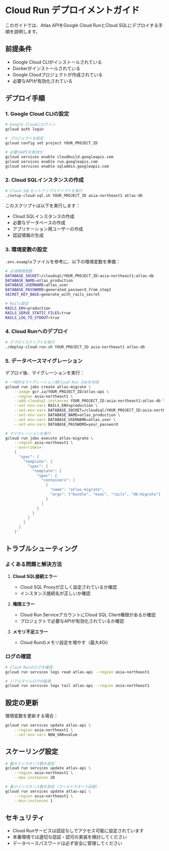 # Cloud Run デプロイメントガイド

このガイドでは、Atlas APIをGoogle Cloud RunとCloud SQLにデプロイする手順を説明します。

## 前提条件

- Google Cloud CLIがインストールされている
- Dockerがインストールされている
- Google Cloudプロジェクトが作成されている
- 必要なAPIが有効化されている

## デプロイ手順

### 1. Google Cloud CLIの設定

```bash
# Google Cloudにログイン
gcloud auth login

# プロジェクトを設定
gcloud config set project YOUR_PROJECT_ID

# 必要なAPIを有効化
gcloud services enable cloudbuild.googleapis.com
gcloud services enable run.googleapis.com
gcloud services enable sqladmin.googleapis.com
```

### 2. Cloud SQLインスタンスの作成

```bash
# Cloud SQLセットアップスクリプトを実行
./setup-cloud-sql.sh YOUR_PROJECT_ID asia-northeast1 atlas-db
```

このスクリプトは以下を実行します：
- Cloud SQLインスタンスの作成
- 必要なデータベースの作成
- アプリケーション用ユーザーの作成
- 認証情報の生成

### 3. 環境変数の設定

`.env.example`ファイルを参考に、以下の環境変数を準備：

```bash
# 必須環境変数
DATABASE_SOCKET=/cloudsql/YOUR_PROJECT_ID:asia-northeast1:atlas-db
DATABASE_NAME=atlas_production
DATABASE_USERNAME=atlas_user
DATABASE_PASSWORD=generated_password_from_step2
SECRET_KEY_BASE=generate_with_rails_secret

# Rails設定
RAILS_ENV=production
RAILS_SERVE_STATIC_FILES=true
RAILS_LOG_TO_STDOUT=true
```

### 4. Cloud Runへのデプロイ

```bash
# デプロイスクリプトを実行
./deploy-cloud-run.sh YOUR_PROJECT_ID asia-northeast1 atlas-db
```

### 5. データベースマイグレーション

デプロイ後、マイグレーションを実行：

```bash
# 一時的なマイグレーション用Cloud Run Jobを作成
gcloud run jobs create atlas-migrate \
    --image gcr.io/YOUR_PROJECT_ID/atlas-api \
    --region asia-northeast1 \
    --add-cloudsql-instances YOUR_PROJECT_ID:asia-northeast1:atlas-db \
    --set-env-vars RAILS_ENV=production \
    --set-env-vars DATABASE_SOCKET=/cloudsql/YOUR_PROJECT_ID:asia-northeast1:atlas-db \
    --set-env-vars DATABASE_NAME=atlas_production \
    --set-env-vars DATABASE_USERNAME=atlas_user \
    --set-env-vars DATABASE_PASSWORD=your_password

# マイグレーションを実行
gcloud run jobs execute atlas-migrate \
    --region asia-northeast1 \
    --overrides='
    {
      "spec": {
        "template": {
          "spec": {
            "template": {
              "spec": {
                "containers": [
                  {
                    "name": "atlas-migrate",
                    "args": ["bundle", "exec", "rails", "db:migrate"]
                  }
                ]
              }
            }
          }
        }
      }
    }'
```

## トラブルシューティング

### よくある問題と解決方法

1. **Cloud SQL接続エラー**
   - Cloud SQL Proxyが正しく設定されているか確認
   - インスタンス接続名が正しいか確認

2. **権限エラー**
   - Cloud Run ServiceアカウントにCloud SQL Client権限があるか確認
   - プロジェクトで必要なAPIが有効化されているか確認

3. **メモリ不足エラー**
   - Cloud Runのメモリ設定を増やす（最大4Gi）

### ログの確認

```bash
# Cloud Runのログを確認
gcloud run services logs read atlas-api --region asia-northeast1

# リアルタイムログの監視
gcloud run services logs tail atlas-api --region asia-northeast1
```

## 設定の更新

環境変数を更新する場合：

```bash
gcloud run services update atlas-api \
    --region asia-northeast1 \
    --set-env-vars NEW_VAR=value
```

## スケーリング設定

```bash
# 最大インスタンス数を設定
gcloud run services update atlas-api \
    --region asia-northeast1 \
    --max-instances 20

# 最小インスタンス数を設定（コールドスタート回避）
gcloud run services update atlas-api \
    --region asia-northeast1 \
    --min-instances 1
```

## セキュリティ

- Cloud Runサービスは認証なしでアクセス可能に設定されています
- 本番環境では適切な認証・認可の実装を検討してください
- データベースパスワードは必ず安全に管理してください
